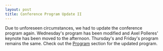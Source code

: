 ```yaml
---
layout: post
title: Conference Program Update II
---
```


Due to unforeseen circumstances, we had to update the conference program again. 
Wednesday's program has been modified and Axel Polleres' keynote has been moved to the afternoon.
Thursday's and Friday's program remains the same. Check out the <a href="{{ site.url }}/program">Program</a> section for the updated program.
